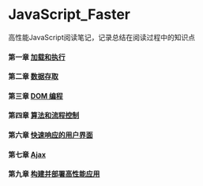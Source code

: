 # JavaScript_Faster
高性能JavaScript阅读笔记，记录总结在阅读过程中的知识点

#### 第一章 [加载和执行](https://github.com/xswei/JavaScript_Faster/tree/master/Loading_and_Execution)

#### 第二章 [数据存取](https://github.com/xswei/JavaScript_Faster/tree/master/Data_Access)

#### 第三章 [DOM 编程](https://github.com/xswei/JavaScript_Faster/tree/master/DOM_Scripting)

#### 第四章 [算法和流程控制](https://github.com/xswei/JavaScript_Faster/tree/master/Algorithms_and_FlowControl)

#### 第六章 [快速响应的用户界面](https://github.com/xswei/JavaScript_Faster/tree/master/Response_Interfaces)

#### 第七章 [Ajax](https://github.com/xswei/JavaScript_Faster/tree/master/Ajax)

#### 第九章 [构建并部署高性能应用](https://github.com/xswei/JavaScript_Faster/tree/master/Building_Deploying_JavaScript_Application)
